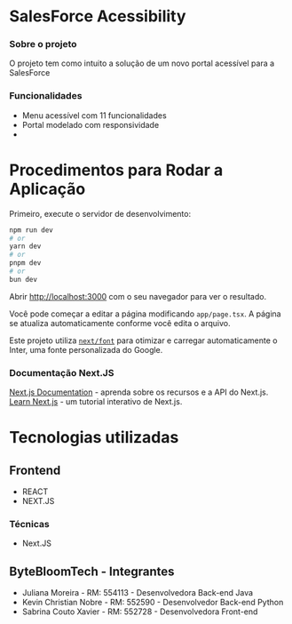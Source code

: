 # SalesForce Acessibility 

### Sobre o projeto

O projeto tem como intuito a solução de um novo portal acessível para a SalesForce

### Funcionalidades

- Menu acessível com 11 funcionalidades
- Portal modelado com responsividade
- 

# Procedimentos para Rodar a Aplicação
Primeiro, execute o servidor de desenvolvimento:

```bash
npm run dev
# or
yarn dev
# or
pnpm dev
# or
bun dev
```

Abrir [http://localhost:3000](http://localhost:3000) com o seu navegador para ver o resultado.

Você pode começar a editar a página modificando `app/page.tsx`. A página se atualiza automaticamente conforme você edita o arquivo.

Este projeto utiliza [`next/font`](https://nextjs.org/docs/basic-features/font-optimization) para otimizar e carregar automaticamente o Inter, uma fonte personalizada do Google.

### Documentação Next.JS
[Next.js Documentation](https://nextjs.org/docs) - aprenda sobre os recursos e a API do Next.js.
[Learn Next.js](https://nextjs.org/learn) - um tutorial interativo de Next.js.

# Tecnologias utilizadas
## Frontend

- REACT
- NEXT.JS

### Técnicas
- Next.JS

## ByteBloomTech - Integrantes
- Juliana Moreira - RM: 554113 - Desenvolvedora Back-end Java
- Kevin Christian Nobre - RM: 552590 - Desenvolvedor Back-end Python
- Sabrina Couto Xavier - RM: 552728 - Desenvolvedora Front-end

